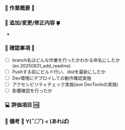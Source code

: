 ### 🌸 作業概要 🌸

<!-- 作業内容を簡単に -->


### 💫 追加/変更/修正内容 🍀

<!-- 箇条書きでいいので、あとで見返してわかる内容を -->
- 

### 🎤 確認事項 🎪

- [ ] branch名はどんな作業を行ったかわかる命名にしたか(ex.20250831_add_readme)
- [ ] Pushする前にビルド行い、distを最新にしたか
- [ ] Dev環境にデプロイしての動作確認実施
- [ ] アクセシビリティチェック実施(ave DevToolsの実施)
- [ ] 影響確認を行ったか

### 💻 評価項目 🆚

<!-- 行った動作確認を箇条書きでも -->


### 🎵 備考 💚 Y(*ﾟ□ﾟ*) < (あれば)